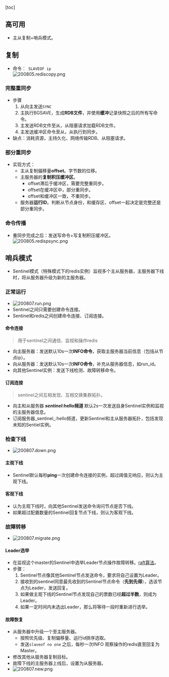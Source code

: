 [toc]
## 高可用 ##
- 主从复制+哨兵模式。

## 复制 ##
- 命令：``` SLAVEOF ip```<br>![200805.rediscopy.png](https://img-blog.csdnimg.cn/202008070005559.png)

### 完整重同步 ###
- 步骤
	1. 从向主发送```SYNC```
	2. 主执行BGSAVE，生成**RDB文件**，并使用**缓冲**记录快照之后的所有写命令。
	3. 主发送RDB文件至从，从阻塞请求加载RDB文件。
	4. 主发送缓冲区命令至从，从执行到同步。
- 缺点：消耗资源，主持久化、网络传输RDB、从阻塞请求。

### 部分重同步 ###
- 实现方式：
  - 主从复制偏移量**offset**。字节数的位移。
  - 主服务器的**复制积压缓冲区**。
    - offset滞后于缓冲区，需要完整重同步。
    - offset在缓冲区中，部分重同步。
    - offset和缓冲区一致，不重同步。
  - 服务器**运行ID**。判断从节点身份，和缓存区、offset一起决定是完整还是部分重同步。

### 命令传播 ###
- 重同步完成之后：发送写命令+写复制积压缓冲区。<br>![200805.redispsync.png](https://img-blog.csdnimg.cn/20200807000555802.png)

## 哨兵模式 ##
- Sentinel模式（特殊模式下的redis实例）监视多个主从服务器，主服务器下线时，将从服务器升级为新的主服务器。

### 正常运行 ###
- ![200807.run.png](https://img-blog.csdnimg.cn/20200807001533628.png)
- Sentinel之间只需要创建命令连接。
- Sentinel和redis之间创建命令连接、订阅连接。

#### 命令连接 ####
> 用于sentinel之间通信、监视和操作redis
- 向主服务器：发送默认10s一次**INFO命令**，获取主服务器当前信息（包括从节点ip）。
- 向从服务器：发送默认10s一次**INFO命令**，补充从服务器信息，如run_id。
- 向其他Sentinel实例：发送下线检测、故障转移命令。

#### 订阅连接 ####
> sentinel之间互相发现、互相交换集群拓扑。
- 向主和从服务器 **_sentinel_:hello频道** 默认2s一次发送自身Sentinel实例和监视的主服务器信息。
- 订阅服务器_sentinel_:hello频道，更新Sentinel和主从服务器拓扑，包括发现未知的Sentiel实例。

### 检查下线 ###
- ![200807.down.png](https://img-blog.csdnimg.cn/20200807001533622.png)

#### 主观下线 ####
- Sentinel默认每秒**ping**一次创建命令连接的实例，超过阈值无响应，则认为主观下线。

#### 客观下线 ####
- 认为主观下线时，向其他Sentinel发送命令询问节点是否下线。
- 如果超过配置数量的Sentinel回复节点下线，则认为客观下线。

### 故障转移 ###
- ![200807.migrate.png](https://img-blog.csdnimg.cn/20200807001533687.png)

#### Leader选举 ####
- 在监视这个master的Sentinel中选举Leader节点操作故障转移。[raft算法](https://blog.csdn.net/DONGWEIJHZHANGLI/article/details/92407376)。
- 步骤：
  1. Sentinel节点像其他Sentinel节点发送命令，要求将自己设置为Leader。
  2. 接收到的sentinel同意最先收到的Sentinel节点命令（**先到先得**），选该节点为Leader，发送回复。
  3. 如果做主观下线的Sentinel节点发现自己的票数已经**超过半数**，则成为Leader。
  4. 如果一定时间内未选出Leader，那么将等待一段时重新进行选举。

#### 故障恢复 ####
- 从服务器中升级一个至主服务器。
  - 按照优先级、复制偏移量、运行id排序选取。
  - 发送```slaveof no one``` 之后，每秒一次INFO 观察操作的redis直至回复为Master。
- 修改其他从服务器复制目标。
- 故障下线的主服务器上线后，设置为从服务器。
- ![200807.new.png](https://img-blog.csdnimg.cn/202008070015336.png)